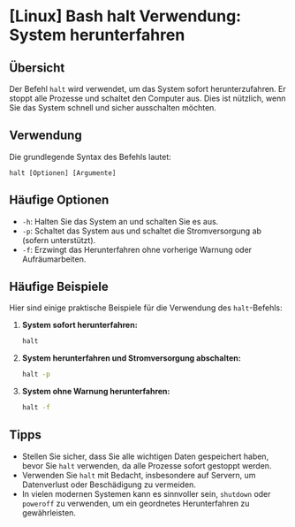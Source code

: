 # [Linux] Bash halt Verwendung: System herunterfahren

## Übersicht
Der Befehl `halt` wird verwendet, um das System sofort herunterzufahren. Er stoppt alle Prozesse und schaltet den Computer aus. Dies ist nützlich, wenn Sie das System schnell und sicher ausschalten möchten.

## Verwendung
Die grundlegende Syntax des Befehls lautet:

```
halt [Optionen] [Argumente]
```

## Häufige Optionen
- `-h`: Halten Sie das System an und schalten Sie es aus.
- `-p`: Schaltet das System aus und schaltet die Stromversorgung ab (sofern unterstützt).
- `-f`: Erzwingt das Herunterfahren ohne vorherige Warnung oder Aufräumarbeiten.

## Häufige Beispiele
Hier sind einige praktische Beispiele für die Verwendung des `halt`-Befehls:

1. **System sofort herunterfahren:**
   ```bash
   halt
   ```

2. **System herunterfahren und Stromversorgung abschalten:**
   ```bash
   halt -p
   ```

3. **System ohne Warnung herunterfahren:**
   ```bash
   halt -f
   ```

## Tipps
- Stellen Sie sicher, dass Sie alle wichtigen Daten gespeichert haben, bevor Sie `halt` verwenden, da alle Prozesse sofort gestoppt werden.
- Verwenden Sie `halt` mit Bedacht, insbesondere auf Servern, um Datenverlust oder Beschädigung zu vermeiden.
- In vielen modernen Systemen kann es sinnvoller sein, `shutdown` oder `poweroff` zu verwenden, um ein geordnetes Herunterfahren zu gewährleisten.
